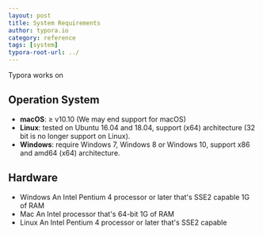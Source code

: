 ```yaml
---
layout: post
title: System Requirements
author: typora.io
category: reference
tags: [system]
typora-root-url: ../
---
```


Typora works on

## Operation System

- **macOS**: ≥ v10.10 (We may end support for macOS)
- **Linux**: tested on Ubuntu 16.04 and 18.04, support (x64) architecture (32 bit is no longer support on Linux). 
- **Windows**: require Windows 7, Windows 8 or Windows 10, support x86 and amd64 (x64) architecture. 

## Hardware

- Windows
  An Intel Pentium 4 processor or later that's SSE2 capable
  1G of RAM
- Mac
  An Intel processor that's 64-bit
  1G of RAM
- Linux
  An Intel Pentium 4 processor or later that's SSE2 capable
